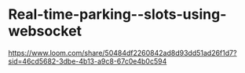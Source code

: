 # Real-time-parking--slots-using-websocket
https://www.loom.com/share/50484df2260842ad8d93dd51ad26f1d7?sid=46cd5682-3dbe-4b13-a9c8-67c0e4b0c594
